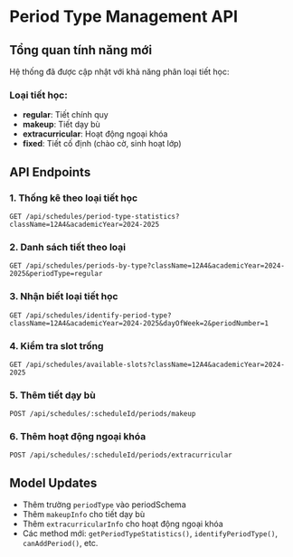 # Period Type Management API

## Tổng quan tính năng mới

Hệ thống đã được cập nhật với khả năng phân loại tiết học:

### Loại tiết học:
- **regular**: Tiết chính quy 
- **makeup**: Tiết dạy bù
- **extracurricular**: Hoạt động ngoại khóa  
- **fixed**: Tiết cố định (chào cờ, sinh hoạt lớp)

## API Endpoints

### 1. Thống kê theo loại tiết học
```
GET /api/schedules/period-type-statistics?className=12A4&academicYear=2024-2025
```

### 2. Danh sách tiết theo loại
```
GET /api/schedules/periods-by-type?className=12A4&academicYear=2024-2025&periodType=regular
```

### 3. Nhận biết loại tiết học
```
GET /api/schedules/identify-period-type?className=12A4&academicYear=2024-2025&dayOfWeek=2&periodNumber=1
```

### 4. Kiểm tra slot trống
```
GET /api/schedules/available-slots?className=12A4&academicYear=2024-2025
```

### 5. Thêm tiết dạy bù
```
POST /api/schedules/:scheduleId/periods/makeup
```

### 6. Thêm hoạt động ngoại khóa
```
POST /api/schedules/:scheduleId/periods/extracurricular
```

## Model Updates

- Thêm trường `periodType` vào periodSchema
- Thêm `makeupInfo` cho tiết dạy bù
- Thêm `extracurricularInfo` cho hoạt động ngoại khóa
- Các method mới: `getPeriodTypeStatistics()`, `identifyPeriodType()`, `canAddPeriod()`, etc. 